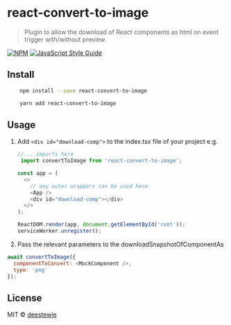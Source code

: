 # react-convert-to-image

> Plugin to allow the download of React components as html on event trigger with/without preview.

[![NPM](https://img.shields.io/npm/v/react-convert-to-image.svg)](https://www.npmjs.com/package/react-convert-to-image) [![JavaScript Style Guide](https://img.shields.io/badge/code_style-standard-brightgreen.svg)](https://standardjs.com)

## Install

```bash
    npm install --save react-convert-to-image
```

```bash
    yarn add react-convert-to-image
```

## Usage

1. Add `<div id="download-comp">` to the index.tsx file of your project e.g.

   ```js
   //... imports here
    import convertToImage from 'react-convert-to-image';

   const app = (
     <>
       // any outer wrappers can be used here
       <App />
       <div id="download-comp"></div>
     </>
   );

   ReactDOM.render(app, document.getElementById('root'));
   serviceWorker.unregister();
   ```

2. Pass the relevant parameters to the downloadSnapshotOfComponentAs

```js
await convertToImage({
  componentToConvert: <MockComponent />,
  type: 'png'
});
```

## License

MIT © [deestewie](https://github.com/deestewie)
